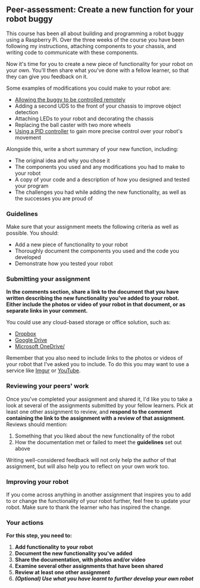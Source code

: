 ## Peer-assessment: Create a new function for your robot buggy

This course has been all about building and programming a robot buggy using a Raspberry Pi. Over the three weeks of the course you have been following my instructions, attaching components to your chassis, and writing code to communicate with these components.

Now it's time for you to create a new piece of functionality for your robot on your own. You'll then share what you've done with a fellow learner, so that they can give you feedback on it.

Some examples of modifications you could make to your robot are:

+ [Allowing the buggy to be controlled remotely](https://projects.raspberrypi.org/en/projects/remote-control-buggy)
+ Adding a second UDS to the front of your chassis to improve object detection
+ Attaching LEDs to your robot and decorating the chassis
+ Replacing the ball caster with two more wheels
+ [Using a PID controller](https://projects.raspberrypi.org/en/projects/robotPID) to gain more precise control over your robot's movement

Alongside this, write a short summary of your new function, including:

+ The original idea and why you chose it
+ The components you used and any modifications you had to make to your robot
+ A copy of your code and a description of how you designed and tested your program
+ The challenges you had while adding the new functionality, as well as the successes you are proud of

### Guidelines

Make sure that your assignment meets the following criteria as well as possible. You should:

+ Add a new piece of functionality to your robot
+ Thoroughly document the components you used and the code you developed
+ Demonstrate how you tested your robot

### Submitting your assignment

**In the comments section, share a link to the document that you have written describing the new functionality you've added to your robot. Either include the photos or video of your robot in that document, or as separate links in your comment.**

You could use any cloud-based storage or office solution, such as:

- [Dropbox](https://www.dropbox.com/basic)
- [Google Drive](https://drive.google.com)
- [Microsoft OneDrive/](https://onedrive.live.com)

Remember that you also need to include links to the photos or videos of your robot that I've asked you to include. To do this you may want to use a service like [Imgur](https://imgur.com/) or [YouTube](https://www.youtube.com/).

### Reviewing your peers' work

Once you've completed your assignment and shared it, I'd like you to take a look at several of the assignments submitted by your fellow learners. Pick at least one other assignment to review, and **respond to the comment containing the link to the assignment with a review of that assignment**. Reviews should mention:

1. Something that you liked about the new functionality of the robot
2. How the documentation met or failed to meet the **guidelines** set out above

Writing well-considered feedback will not only help the author of that assignment, but will also help you to reflect on your own work too.

### Improving your robot

If you come across anything in another assignment that inspires you to add to or change the functionality of your robot further, feel free to update your robot. Make sure to thank the learner who has inspired the change.

### Your actions

**For this step, you need to:**

1. **Add functionality to your robot**
2. **Document the new functionality you've added**
3. **Share the documentation, with photos and/or video**
4. **Examine several other assignments that have been shared**
5. **Review at least one other assignment**
6. ***(Optional) Use what you have learnt to further develop your own robot***
